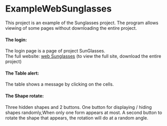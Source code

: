 # ExampleWebSunglasses
This project is an example of the Sunglasses project. The program allows viewing of some pages without downloading the entire project.

<h4>The login:</h4>
The login page is a page of project SunGlasses.<br>
The full website: <a href="https://github.com/Harelazimtas/Web-Sunglasses-Shop">web Sunglasses</a>  (to view the full site, download the entire project)
<br>
<h4>The Table alert:</h4> 
The table shows a message by clicking on the cells.
<br>
<h4>The Shape rotate:</h4>
Three hidden shapes and 2 buttons. 
One button for displaying / hiding shapes randomly,When only one form appears at most.
A second button to rotate the shape that appears, the rotation will do at a random angle.
